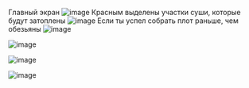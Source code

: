 Главный экран
![image](https://github.com/mcdodik20008/Game60s/assets/100521935/ea25cf52-5811-4be6-b722-e928c673279f)
Красным выделены участки суши, которые будут затоплены 
![image](https://github.com/mcdodik20008/Game60s/assets/100521935/3b658d8e-6a39-4522-aa80-de932ffb8d3d)
Если ты успел собрать плот раньше, чем обезьяны
![image](https://github.com/mcdodik20008/Game60s/assets/100521935/13030e6a-1c9a-431c-8965-8de1075d0b4e)

![image](https://github.com/mcdodik20008/Game60s/assets/100521935/87337c74-2071-4bb6-8841-4b52241a2619)

![image](https://github.com/mcdodik20008/Game60s/assets/100521935/cc220900-fb83-4774-9324-4625ee0f8307)

![image](https://github.com/mcdodik20008/Game60s/assets/100521935/521c2a3b-e273-4fc4-89a6-fc3648bdada4)
